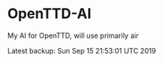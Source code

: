 # OpenTTD-AI
My AI for OpenTTD, will use primarily air

Latest backup: Sun Sep 15 21:53:01 UTC 2019
